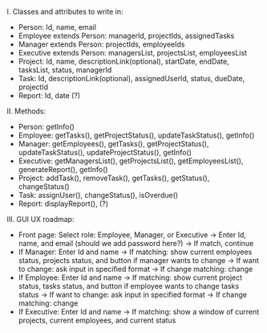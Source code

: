 I. Classes and attributes to write in:
- Person: Id, name, email
- Employee extends Person: managerId, projectIds, assignedTasks
- Manager extends Person: projectIds, employeeIds
- Executive extends Person: managersList, projectsList, employeesList
- Project: Id, name, descriptionLink(optional), startDate, endDate, tasksList, status, managerId
- Task: Id, descriptionLink(optional), assignedUserId, status, dueDate, projectId
- Report: Id, date (?)

II. Methods:
- Person: getInfo()
- Employee: getTasks(), getProjectStatus(), updateTaskStatus(), getInfo()
- Manager: getEmployees(), getTasks(), getProjectStatus(), updateTaskStatus(), updateProjectStatus(), getInfo()
- Executive: getManagersList(), getProjectsList(), getEmployeesList(), generateReport(), getInfo()
- Project: addTask(), removeTask(), getTasks(), getStatus(), changeStatus()
- Task: assignUser(), changeStatus(), isOverdue()
- Report: displayReport(), (?)

III. GUI UX roadmap:
- Front page: Select role: Employee, Manager, or Executive -> Enter Id, name, and email (should we add password here?) -> If match, continue
- If Manager: Enter Id and name -> If matching: show current employees status, projects status, and button if manager wants to change -> If want to change: ask input in specified format -> If change matching: change
- If Employee: Enter Id and name -> If matching: show current project status, tasks status, and button if employee wants to change tasks status -> If want to change: ask input in specified format -> If change matching: change
- If Executive: Enter Id and name -> If matching: show a window of current projects, current employees, and current status 
